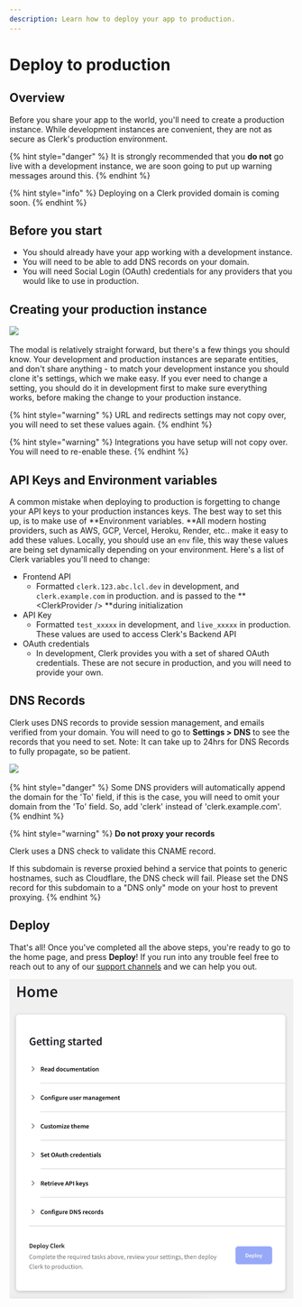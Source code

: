 ```yaml
---
description: Learn how to deploy your app to production.
---
```


# Deploy to production

## Overview

Before you share your app to the world, you'll need to create a production instance.  While development instances are convenient, they are not as secure as Clerk's production environment.

{% hint style="danger" %}
It is strongly recommended that you **do not** go live with a development instance,  we are soon going to put up warning messages around this.
{% endhint %}

{% hint style="info" %}
Deploying on a Clerk provided domain is coming soon.
{% endhint %}

## Before you start

* You should already have your app working with a development instance.
* You will need to be able to add DNS records on your domain.
* You will need Social Login (OAuth) credentials for any providers that you would like to use in production.

## Creating your production instance

![](../.gitbook/assets/screenshot\_20211020\_105434.png)

The modal is relatively straight forward, but there's a few things you should know.  Your development and production instances are separate entities, and don't share anything - to match your development instance you should clone it's settings, which we make easy.  If you ever need to change a setting, you should do it in development first to make sure everything works, before making the change to your production instance. &#x20;

{% hint style="warning" %}
URL and redirects settings may not copy over, you will need to set these values again.
{% endhint %}

{% hint style="warning" %}
Integrations you have setup will not copy over.  You will need to re-enable these.
{% endhint %}

## API Keys and Environment variables

A common mistake when deploying to production is forgetting to change your API keys to your production instances keys.  The best way to set this up, is to make use of **Environment variables.  **All modern hosting providers, such as AWS, GCP, Vercel, Heroku, Render, etc.. make it easy to add these values.  Locally, you should use an `env` file, this way these values are being set dynamically depending on your environment.  Here's a list of Clerk variables you'll need to change:

* Frontend API
  * &#x20;Formatted `clerk.123.abc.lcl.dev` in development, and `clerk.example.com` in production.  and is passed to the **\<ClerkProvider /> **during initialization
* API Key
  * Formatted `test_xxxxx` in development,  and `live_xxxxx` in production.  These values are used to access Clerk's Backend API
* OAuth credentials
  * In development, Clerk provides you with a set of shared OAuth credentials.  These are not secure in production, and you will need to provide your own.



## DNS Records

Clerk uses DNS records to provide session management, and emails verified from your domain.  You will need to go to **Settings > DNS** to see the records that you need to set.  Note: It can take up to 24hrs for DNS Records to fully propagate, so be patient. &#x20;

![](../.gitbook/assets/screenshot\_20211020\_111528.png)

{% hint style="danger" %}
Some DNS providers will automatically append the domain for the 'To' field, if this is the case, you will need to omit your domain from the 'To' field.  So, add 'clerk' instead of 'clerk.example.com'.
{% endhint %}

{% hint style="warning" %}
**Do not proxy your  records**

Clerk uses a DNS check to validate this CNAME record.

If this subdomain is reverse proxied behind a service that points to generic hostnames, such as Cloudflare, the DNS check will fail. Please set the DNS record for this subdomain to a "DNS only" mode on your host to prevent proxying.
{% endhint %}

## Deploy

That's all! Once you've completed all the above steps, you're ready to go to the home page, and press **Deploy**!  If you run into any trouble feel free to reach out to any of our [support channels](https://clerk.dev/support) and we can help you out.

![](<../.gitbook/assets/Screenshot 2021-10-01 at 12.49.54 PM.png>)
